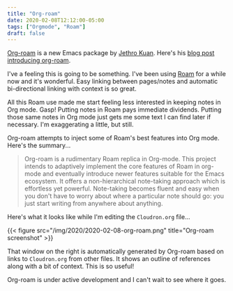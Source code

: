 ```yaml
---
title: "Org-roam"
date: 2020-02-08T12:12:00-05:00
tags: ["Orgmode", "Roam"]
draft: false
---
```


[Org-roam](https://github.com/jethrokuan/org-roam) is a new Emacs package by [Jethro Kuan](https://blog.jethro.dev/). Here's his [blog post introducing
org-roam](https://blog.jethro.dev/posts/introducing%5Forg%5Froam/).

I've a feeling this is going to be something. I've been using [Roam](https://roamresearch.com) for a while now
and it's wonderful. Easy linking between pages/notes and automatic
bi-directional linking with context is so great.

All this Roam use made me start feeling less interested in keeping notes in Org
mode. Gasp! Putting notes in Roam pays immediate dividends. Putting those same
notes in Org mode just gets me some text I can find later if necessary. I'm
exaggerating a little, but still.

Org-roam attempts to inject some of Roam's best features into Org mode. Here's
the summary...

> Org-roam is a rudimentary Roam replica in Org-mode. This project intends to adaptively implement the core features of Roam in org-mode and eventually introduce newer features suitable for the Emacs ecosystem. It offers a non-hierarchical note-taking approach which is effortless yet powerful. Note-taking becomes fluent and easy when you don't have to worry about where a particular note should go: you just start writing from anywhere about anything.

Here's what it looks like while I'm editing the `Cloudron.org` file...

{{< figure src="/img/2020/2020-02-08-org-roam.png" title="Org-roam screenshot" >}}

That window on the right is automatically generated by Org-roam based on links
to `Cloudron.org` from other files. It shows an outline of references along with a
bit of context. This is so useful!

Org-roam is under active development and I can't wait to see where it goes.
